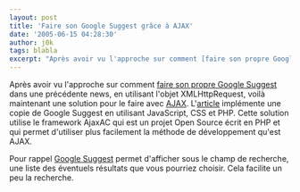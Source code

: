 ```yaml
---
layout: post
title: 'Faire son Google Suggest grâce à AJAX'
date: '2005-06-15 04:28:30'
author: j0k
tags: blabla
excerpt: "Après avoir vu l'approche sur comment [faire son propre Google Suggest](http://www.j0k3r.net/news-faites-votre-propre-google-suggest-450.html) dans une précédente news, en utilisant l'objet XMLHttpRequest, voilà maintenant une solution pour le faire avec [AJAX](http://www.j0k3r.net/news-c-est-quoi-ajax-548.html).     \n     …"
---
```


Après avoir vu l'approche sur comment [faire son propre Google Suggest](http://www.j0k3r.net/news-faites-votre-propre-google-suggest-450.html) dans une précédente news, en utilisant l'objet XMLHttpRequest, voilà maintenant une solution pour le faire avec [AJAX](http://www.j0k3r.net/news-c-est-quoi-ajax-548.html).
L'[article](http://www.phpriot.com/d/articles/php/application-design/google-suggest-ajaxac/index.html) implémente une copie de Google Suggest en utilisant JavaScript, CSS et PHP.   Cette solution utilise le framework AjaxAC qui est un projet Open Source écrit en PHP et qui permet d'utiliser plus facilement la méthode de développement qu'est AJAX.

Pour rappel [Google Suggest](http://www.google.com/webhp?complete=1&amp;hl=en) permet d'afficher sous le champ de recherche, une liste des éventuels résultats que vous pourriez choisir. Cela facilite un peu la recherche.
